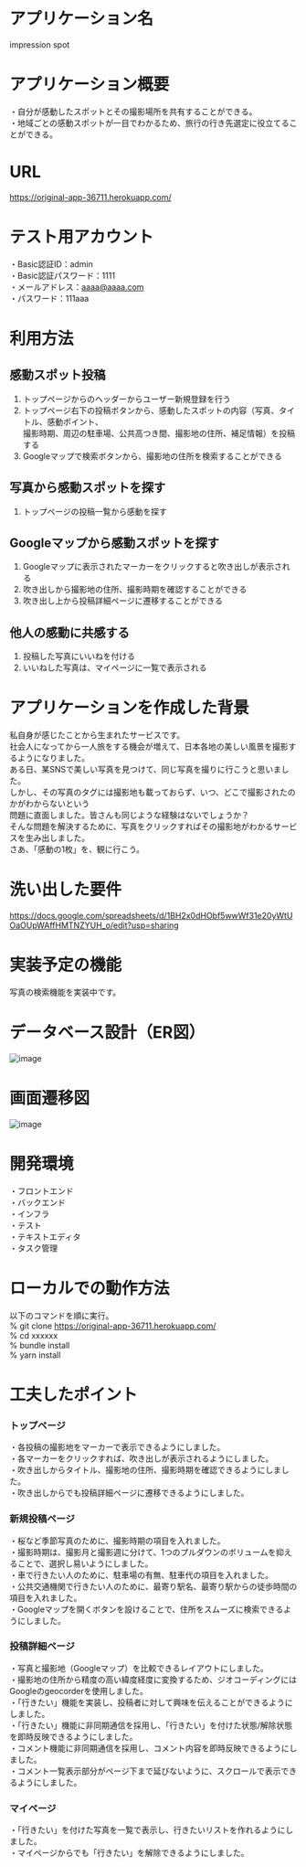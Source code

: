 # アプリケーション名
impression spot

# アプリケーション概要
・自分が感動したスポットとその撮影場所を共有することができる。<br>
・地域ごとの感動スポットが一目でわかるため、旅行の行き先選定に役立てることができる。

# URL
https://original-app-36711.herokuapp.com/

# テスト用アカウント
・Basic認証ID：admin<br>
・Basic認証パスワード：1111<br>
・メールアドレス：aaaa@aaaa.com<br>
・パスワード：111aaa

# 利用方法
## 感動スポット投稿
1. トップページからのヘッダーからユーザー新規登録を行う<br>
2. トップページ右下の投稿ボタンから、感動したスポットの内容（写真、タイトル、感動ポイント、<br>
   撮影時期、周辺の駐車場、公共高つき間、撮影地の住所、補足情報）を投稿する<br>
3. Googleマップで検索ボタンから、撮影地の住所を検索することができる

## 写真から感動スポットを探す
1. トップページの投稿一覧から感動を探す

## Googleマップから感動スポットを探す
1. Googleマップに表示されたマーカーをクリックすると吹き出しが表示される<br>
2. 吹き出しから撮影地の住所、撮影時期を確認することができる<br>
3. 吹き出し上から投稿詳細ページに遷移することができる<br>

## 他人の感動に共感する
1. 投稿した写真にいいねを付ける<br>
2. いいねした写真は、マイページに一覧で表示される<br>

# アプリケーションを作成した背景
私自身が感じたことから生まれたサービスです。<br>
社会人になってから一人旅をする機会が増えて、日本各地の美しい風景を撮影するようになりました。<br>
ある日、某SNSで美しい写真を見つけて、同じ写真を撮りに行こうと思いました。<br>
しかし、その写真のタグには撮影地も載っておらず、いつ、どこで撮影されたのかがわからないという<br>
問題に直面しました。皆さんも同じような経験はないでしょうか？<br>
そんな問題を解決するために、写真をクリックすればその撮影地がわかるサービスを生み出しました。<br>
さあ、「感動の1枚」を、観に行こう。

# 洗い出した要件
https://docs.google.com/spreadsheets/d/1BH2x0dHObf5wwWf31e20yWtUOaOUpWAffHMTNZYUH_o/edit?usp=sharing

<!-- # 実装した機能についての画像やGIFおよびその説明 -->

# 実装予定の機能
写真の検索機能を実装中です。

# データベース設計（ER図）
![image](https://user-images.githubusercontent.com/110531484/194309839-ffe7fea2-d531-4863-b1f3-98d5d8594fdc.png)

# 画面遷移図
![image](https://user-images.githubusercontent.com/110531484/194309384-ec87405f-dbea-4386-b4f1-ed90d33e101a.png) 

# 開発環境
・フロントエンド<br>
・バックエンド<br>
・インフラ<br>
・テスト<br>
・テキストエディタ<br>
・タスク管理<br>

# ローカルでの動作方法
以下のコマンドを順に実行。<br>
% git clone https://original-app-36711.herokuapp.com/<br>
% cd xxxxxx<br>
% bundle install<br>
% yarn install<br>

# 工夫したポイント
### トップページ
・各投稿の撮影地をマーカーで表示できるようにしました。<br>
・各マーカーをクリックすれば、吹き出しが表示されるようにしました。<br>
・吹き出しからタイトル、撮影地の住所、撮影時期を確認できるようにしました。<br>
・吹き出しからでも投稿詳細ページに遷移できるようにしました。<br>

### 新規投稿ページ
・桜など季節写真のために、撮影時期の項目を入れました。<br>
・撮影時期は、撮影月と撮影週に分けて、1つのプルダウンのボリュームを抑えることで、選択し易いようにしました。<br>
・車で行きたい人のために、駐車場の有無、駐車代の項目を入れました。<br>
・公共交通機関で行きたい人のために、最寄り駅名、最寄り駅からの徒歩時間の項目を入れました。<br>
・Googleマップを開くボタンを設けることで、住所をスムーズに検索できるようにしました。<br>

### 投稿詳細ページ
・写真と撮影地（Googleマップ）を比較できるレイアウトにしました。<br>
・撮影地の住所から精度の高い緯度経度に変換するため、ジオコーディングにはGoogleのgeocorderを使用しました。<br>
・「行きたい」機能を実装し、投稿者に対して興味を伝えることができるようにしました。<br>
・「行きたい」機能に非同期通信を採用し、「行きたい」を付けた状態/解除状態を即時反映できるようにしました。<br>
・コメント機能に非同期通信を採用し、コメント内容を即時反映できるようにしました。<br>
・コメント一覧表示部分がページ下まで延びないように、スクロールで表示できるようにしました。<br>

### マイページ
・「行きたい」を付けた写真を一覧で表示し、行きたいリストを作れるようにしました。<br>
・マイページからでも「行きたい」を解除できるようにしました。<br>